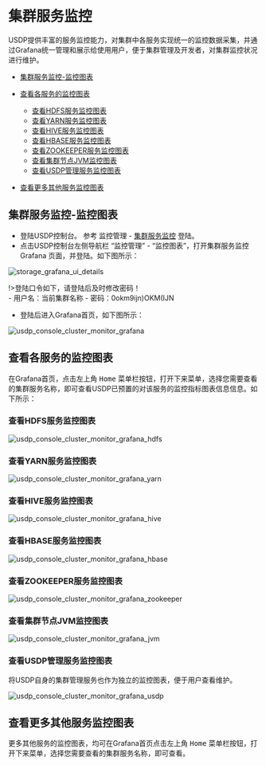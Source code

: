 # 集群服务监控

USDP提供丰富的服务监控能力，对集群中各服务实现统一的监控数据采集，并通过Grafana统一管理和展示给使用用户，便于集群管理及开发者，对集群监控状况进行维护。

- [集群服务监控-监控图表](/USDP/operate/monitor/service_monitor?id=集群服务监控-监控图表)

- [查看各服务的监控图表](/USDP/operate/monitor/service_monitor?id=查看各服务的监控图表)
  - [查看HDFS服务监控图表](/USDP/operate/monitor/service_monitor?id=查看HDFS服务监控图表)
  - [查看YARN服务监控图表](/USDP/operate/monitor/service_monitor?id=查看YARN服务监控图表)
  - [查看HIVE服务监控图表](/USDP/operate/monitor/service_monitor?id=查看HIVE服务监控图表)
  - [查看HBASE服务监控图表](/USDP/operate/monitor/service_monitor?id=查看HBASE服务监控图表)
  - [查看ZOOKEEPER服务监控图表](/USDP/operate/monitor/service_monitor?id=查看ZOOKEEPER服务监控图表)
  - [查看集群节点JVM监控图表](/USDP/operate/monitor/service_monitor?id=查看集群节点JVM监控图表)
  - [查看USDP管理服务监控图表](/USDP/operate/monitor/service_monitor?id=查看USDP管理服务监控图表)

- [查看更多其他服务监控图表](/USDP/operate/monitor/service_monitor?id=查看更多其他服务监控图表)

## 集群服务监控-监控图表

- 登陆USDP控制台。 参考 监控管理 -  [集群服务监控](/USDP/operate/monitor/README?id=集群服务监控) 登陆。
- 点击USDP控制台左侧导航栏 “监控管理” - “监控图表”，打开集群服务监控 Grafana 页面，并登陆。如下图所示：

![storage_grafana_ui_details](../../images/operate/service/monitor_kind/service_grafana_ui_details.png)

!>登陆口令如下，请登陆后及时修改密码！</br>- 用户名：当前集群名称         - 密码：0okm9ijn)OKM(IJN

- 登陆后进入Grafana首页，如下图所示：

![usdp_console_cluster_monitor_grafana](../../images/operate/monitor/service_monitor/usdp_console_cluster_monitor_grafana.png)



## 查看各服务的监控图表

在Grafana首页，点击左上角 <kbd>Home</kbd> 菜单栏按钮，打开下来菜单，选择您需要查看的集群服务名称，即可查看USDP已预置的对该服务的监控指标图表信息信息。如下所示：

### 查看HDFS服务监控图表

![usdp_console_cluster_monitor_grafana_hdfs](../../images/operate/monitor/service_monitor/usdp_console_cluster_monitor_grafana_hdfs.png)

### 查看YARN服务监控图表

![usdp_console_cluster_monitor_grafana_yarn](../../images/operate/monitor/service_monitor/usdp_console_cluster_monitor_grafana_yarn.png)

### 查看HIVE服务监控图表

![usdp_console_cluster_monitor_grafana_hive](../../images/operate/monitor/service_monitor/usdp_console_cluster_monitor_grafana_hive.png)

### 查看HBASE服务监控图表

![usdp_console_cluster_monitor_grafana_hbase](../../images/operate/monitor/service_monitor/usdp_console_cluster_monitor_grafana_hbase.png)

### 查看ZOOKEEPER服务监控图表

![usdp_console_cluster_monitor_grafana_zookeeper](../../images/operate/monitor/service_monitor/usdp_console_cluster_monitor_grafana_zookeeper.png)

### 查看集群节点JVM监控图表

![usdp_console_cluster_monitor_grafana_jvm](../../images/operate/monitor/service_monitor/usdp_console_cluster_monitor_grafana_jvm.png)

### 查看USDP管理服务监控图表

将USDP自身的集群管理服务也作为独立的监控图表，便于用户查看维护。

![usdp_console_cluster_monitor_grafana_usdp](../../images/operate/monitor/service_monitor/usdp_console_cluster_monitor_grafana_usdp.png)

## 查看更多其他服务监控图表

更多其他服务的监控图表，均可在Grafana首页点击左上角 <kbd>Home</kbd> 菜单栏按钮，打开下来菜单，选择您需要查看的集群服务名称，即可查看。